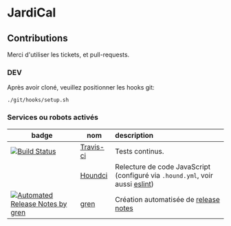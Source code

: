 # JardiCal

## Contributions

Merci d'utiliser les tickets, et pull-requests.

### DEV

Après avoir cloné, veuillez positionner les hooks git:
```
./git/hooks/setup.sh
```

### Services ou robots activés

| badge  | nom   | description  |
|--------|-------|:--------|
| [![Build Status](https://travis-ci.com/boly38/jardiCal.svg?branch=master)](https://travis-ci.com/boly38/jardiCal) |[Travis-ci](https://travis-ci.com/github/boly38/jardiCal)|Tests continus.
|  |[Houndci](https://houndci.com/)|Relecture de code JavaScript (configuré via `.hound.yml`, voir aussi [eslint](.eslint.md))|
| [![Automated Release Notes by gren](https://img.shields.io/badge/%F0%9F%A4%96-release%20notes-00B2EE.svg)](https://github-tools.github.io/github-release-notes/)|[gren](https://github.com/github-tools/github-release-notes)|Création automatisée de [release notes](https://github.com/boly38/jardiCal/releases)|
